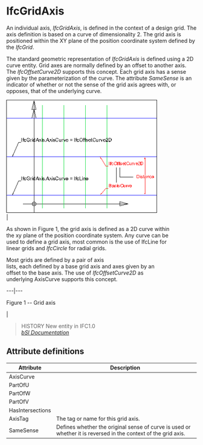 IfcGridAxis
===========
An individual axis, _IfcGridAxis_, is defined in the context of a design grid.
The axis definition is based on a curve of dimensionality 2. The grid axis is
positioned within the XY plane of the position coordinate system defined by
the _IfcGrid_.  
  
The standard geometric representation of _IfcGridAxis_ is defined using a 2D
curve entity. Grid axes are normally defined by an offset to another axis. The
_IfcOffsetCurve2D_ supports this concept. Each grid axis has a sense given by
the parameterization of the curve. The attribute _SameSense_ is an indicator
of whether or not the sense of the grid axis agrees with, or opposes, that of
the underlying curve.  
  
  
  
![design grid](../figures/ifcgridaxis-layout1.gif)  
|  

As shown in Figure 1, the grid axis is defined as a 2D curve within  
the xy plane of the position coordinate system. Any curve can be  
used to define a grid axis, most common is the use of IfcLine for  
linear grids and _IfcCircle_ for radial grids.

  

Most grids are defined by a pair of axis  
lists, each defined by a base grid axis and axes given by an  
offset to the base axis. The use of _IfcOffsetCurve2D_ as  
underlying AxisCurve supports this concept.

  
  
  
---|---  
  

Figure 1 -- Grid axis

  
|  
  
  
  
  
> HISTORY  New entity in IFC1.0  
[ _bSI
Documentation_](https://standards.buildingsmart.org/IFC/DEV/IFC4_2/FINAL/HTML/schema/ifcgeometricconstraintresource/lexical/ifcgridaxis.htm)


Attribute definitions
---------------------
| Attribute        | Description                                                                                                    |
|------------------|----------------------------------------------------------------------------------------------------------------|
| AxisCurve        |                                                                                                                |
| PartOfU          |                                                                                                                |
| PartOfW          |                                                                                                                |
| PartOfV          |                                                                                                                |
| HasIntersections |                                                                                                                |
| AxisTag          | The tag or name for this grid axis.                                                                            |
| SameSense        | Defines whether the original sense of curve is used or whether it is reversed in the context of the grid axis. |

